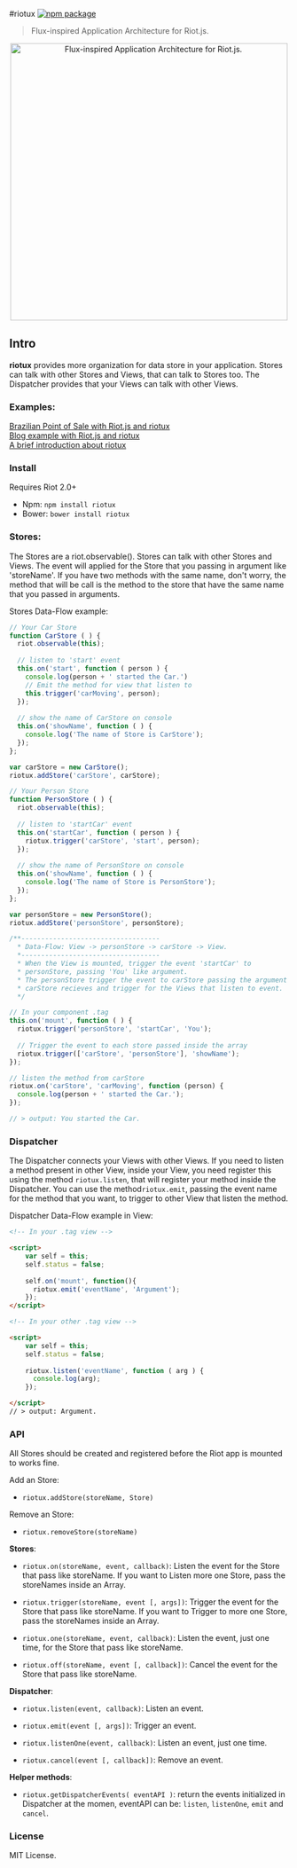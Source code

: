 #riotux [![npm package](https://img.shields.io/badge/npm-v1.02-lightgrey.svg)](https://www.npmjs.com/package/riotux)
> Flux-inspired Application Architecture for Riot.js.

<p align="center">
  <a href="http://luisvinicius167.github.io/riotux/"><img src ="https://files.slack.com/files-pri/T02QC0DMD-F1558P92T/riotux_flux__1_.png?pub_secret=415453c3b9" alt="Flux-inspired Application Architecture for Riot.js." width="500" style="max-width:100%;"/></a>
</p>

## Intro 
**riotux** provides more organization for data store in your application. Stores can talk with other Stores and Views, that can talk to Stores too. The Dispatcher provides that your Views can talk with other Views.

### Examples:
<a href="https://front-sale.firebaseapp.com/">Brazilian Point of Sale with Riot.js and riotux</a><br>
<a href="http://luisvinicius167.github.io/riot-riotux-blog">Blog example with Riot.js and riotux</a><br>
<a href="https://medium.com/@luisvinicius/riotux-event-controller-inspired-in-flux-8deaea738305#.ehsjexxl1"> A brief introduction about riotux</a>

### Install
Requires Riot 2.0+

* Npm: ``` npm install riotux ```
* Bower: ``` bower install riotux ```

### Stores: 
The Stores are a riot.observable(). Stores can talk with other Stores and Views. The event will applied for the Store that you passing in argument like 'storeName'. If you have two methods with the same name, don't worry, the method that will be call is the method to the store that have the same name that you passed in arguments.

Stores Data-Flow example:
```javascript
// Your Car Store
function CarStore ( ) {
  riot.observable(this);
  
  // listen to 'start' event
  this.on('start', function ( person ) {
    console.log(person + ' started the Car.')
    // Emit the method for view that listen to
    this.trigger('carMoving', person);
  });
  
  // show the name of CarStore on console
  this.on('showName', function ( ) {
    console.log('The name of Store is CarStore');
  });
};

var carStore = new CarStore();
riotux.addStore('carStore', carStore);
```

```javascript
// Your Person Store
function PersonStore ( ) {
  riot.observable(this);
 
  // listen to 'startCar' event
  this.on('startCar', function ( person ) {
    riotux.trigger('carStore', 'start', person);
  });
  
  // show the name of PersonStore on console
  this.on('showName', function ( ) {
    console.log('The name of Store is PersonStore');
  });
};

var personStore = new PersonStore();
riotux.addStore('personStore', personStore);
```

```javascript
/**----------------------------------- 
  * Data-Flow: View -> personStore -> carStore -> View.
  *-----------------------------------
  * When the View is mounted, trigger the event 'startCar' to 
  * personStore, passing 'You' like argument.
  * The personStore trigger the event to carStore passing the argument too.
  * carStore recieves and trigger for the Views that listen to event.
  */

// In your component .tag
this.on('mount', function ( ) {
  riotux.trigger('personStore', 'startCar', 'You');
  
  // Trigger the event to each store passed inside the array
  riotux.trigger(['carStore', 'personStore'], 'showName');
});

// listen the method from carStore
riotux.on('carStore', 'carMoving', function (person) {
  console.log(person + ' started the Car.');
});

// > output: You started the Car.
```

### Dispatcher
The Dispatcher connects your Views with other Views. If you need to listen a method present in other View, inside your View, you need register this using the method ```riotux.listen```, that will register your method inside the Dispatcher. You can use the method```riotux.emit```, passing the event name for the method that you want, to trigger to other View that listen the method.

Dispatcher Data-Flow example in View:

```html
<!-- In your .tag view -->

<script>
    var self = this; 
    self.status = false;
    
    self.on('mount', function(){
      riotux.emit('eventName', 'Argument');  
    });
</script>
```

```html
<!-- In your other .tag view -->

<script>
    var self = this; 
    self.status = false;
    
    riotux.listen('eventName', function ( arg ) {
      console.log(arg);
    });

</script>
// > output: Argument.
```

### API
All Stores should be created and registered before the Riot app is mounted to works fine.

Add an Store:
 * ```riotux.addStore(storeName, Store)```

Remove an Store:
 * ```riotux.removeStore(storeName)```
 
**Stores**:
 
 * ```riotux.on(storeName, event, callback)```: Listen the event for the Store that pass like storeName. If you want to Listen more one Store, pass the storeNames inside an Array.
 
 * ```riotux.trigger(storeName, event [, args])```: Trigger the event for the Store that pass like storeName. If you want to Trigger to more one Store, pass the storeNames inside an Array.
 
 * ```riotux.one(storeName, event, callback)```: Listen the event, just one time, for the Store that pass like storeName.
 
 * ```riotux.off(storeName, event [, callback])```: Cancel the event for the Store that pass like storeName.


**Dispatcher**:
 
 * ```riotux.listen(event, callback)```: Listen an event. 
 
 * ```riotux.emit(event [, args])```: Trigger an event. 
 
 * ```riotux.listenOne(event, callback)```: Listen an event, just one time. 
 
 * ```riotux.cancel(event [, callback])```: Remove an event. 

**Helper methods**:
 
 * ```riotux.getDispatcherEvents( eventAPI )```: return the events initialized in Dispatcher at the momen, eventAPI can be: ```listen```, ```listenOne```, ```emit``` and ```cancel```.

### License
MIT License.
